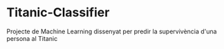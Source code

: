 # Titanic-Classifier
Projecte de Machine Learning dissenyat per predir la supervivència d'una persona al Titanic
